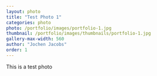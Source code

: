 ```yaml
---
layout: photo
title: "Test Photo 1"
categories: photo
photo: /portfolio/images/portfolio-1.jpg
thumbnail: /portfolio/images/thumbnails/portfolio-1.jpg
gallery-max-width: 560
author: "Jochen Jacobs"
order: 1
---
```


This is a test photo
